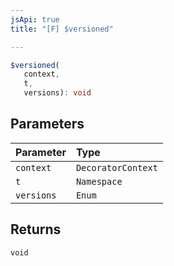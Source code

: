 ```yaml
---
jsApi: true
title: "[F] $versioned"

---
```

```ts
$versioned(
   context, 
   t, 
   versions): void
```

## Parameters

| Parameter | Type |
| :------ | :------ |
| `context` | `DecoratorContext` |
| `t` | `Namespace` |
| `versions` | `Enum` |

## Returns

`void`
